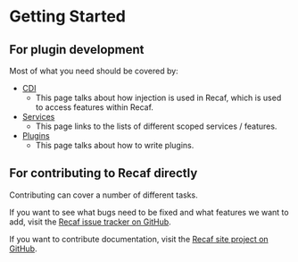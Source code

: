 # Getting Started

## For plugin development

Most of what you need should be covered by:

- [CDI](arch/cdi.md)
  - This page talks about how injection is used in Recaf, which is used to access features within Recaf.
- [Services](services/index.html)
  - This page links to the lists of different scoped services / features.
- [Plugins](plugins-and-scripts/plugins.md)
  - This page talks about how to write plugins.

## For contributing to Recaf directly

Contributing can cover a number of different tasks.

If you want to see what bugs need to be fixed and what features we want to add, visit the [Recaf issue tracker on GitHub](https://github.com/Col-E/Recaf/issues).

If you want to contribute documentation, visit the [Recaf site project on GitHub](https://github.com/Col-E/recaf-site).
